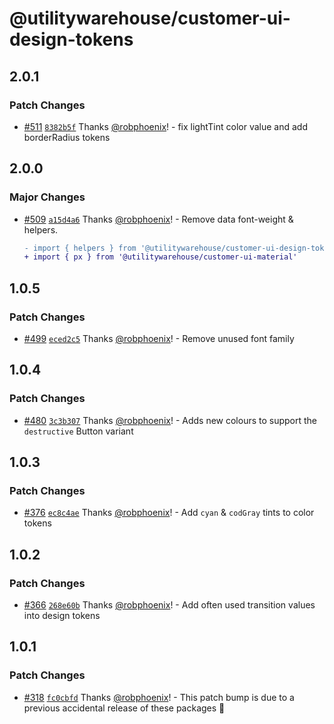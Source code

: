 # @utilitywarehouse/customer-ui-design-tokens

## 2.0.1

### Patch Changes

- [#511](https://github.com/utilitywarehouse/customer-web-ui/pull/511) [`8382b5f`](https://github.com/utilitywarehouse/customer-web-ui/commit/8382b5fbe618db10d43ece911b94dc56d2cde900) Thanks [@robphoenix](https://github.com/robphoenix)! - fix lightTint color value and add borderRadius tokens

## 2.0.0

### Major Changes

- [#509](https://github.com/utilitywarehouse/customer-web-ui/pull/509) [`a15d4a6`](https://github.com/utilitywarehouse/customer-web-ui/commit/a15d4a6015c28d5741066bcdb994ca5f78c0166a) Thanks [@robphoenix](https://github.com/robphoenix)! - Remove data font-weight & helpers.

  ```diff
  - import { helpers } from '@utilitywarehouse/customer-ui-design-tokens'
  + import { px } from '@utilitywarehouse/customer-ui-material'
  ```

## 1.0.5

### Patch Changes

- [#499](https://github.com/utilitywarehouse/customer-web-ui/pull/499) [`eced2c5`](https://github.com/utilitywarehouse/customer-web-ui/commit/eced2c5002709893b98224f40a6f9af2da55a677) Thanks [@robphoenix](https://github.com/robphoenix)! - Remove unused font family

## 1.0.4

### Patch Changes

- [#480](https://github.com/utilitywarehouse/customer-web-ui/pull/480) [`3c3b307`](https://github.com/utilitywarehouse/customer-web-ui/commit/3c3b307e218de21acf6d301602f34d7d422bfca2) Thanks [@robphoenix](https://github.com/robphoenix)! - Adds new colours to support the `destructive` Button variant

## 1.0.3

### Patch Changes

- [#376](https://github.com/utilitywarehouse/customer-ui/pull/376) [`ec8c4ae`](https://github.com/utilitywarehouse/customer-ui/commit/ec8c4ae8447adc127f4eb3a643c936f2f937f7ff) Thanks [@robphoenix](https://github.com/robphoenix)! - Add `cyan` & `codGray` tints to color tokens

## 1.0.2

### Patch Changes

- [#366](https://github.com/utilitywarehouse/customer-ui/pull/366) [`268e60b`](https://github.com/utilitywarehouse/customer-ui/commit/268e60b09d85c1d08d64bf85d538c8119bdda812) Thanks [@robphoenix](https://github.com/robphoenix)! - Add often used transition values into design tokens

## 1.0.1

### Patch Changes

- [#318](https://github.com/utilitywarehouse/customer-ui/pull/318) [`fc0cbfd`](https://github.com/utilitywarehouse/customer-ui/commit/fc0cbfd4d42e59206f573019625af89b1dcfcb98) Thanks [@robphoenix](https://github.com/robphoenix)! - This patch bump is due to a previous accidental release of these packages :grimacing:
